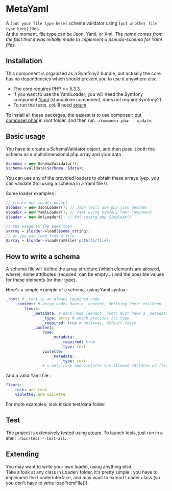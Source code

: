 # MetaYaml

A `[put your file type here]` schema validator using `[put another file type here]` files.  
At the moment, file type can be Json, Yaml, or Xml.
_The name comes from the fact that it was initially made to implement a pseudo-schema for Yaml files._

## Installation

This component is organized as a Symfony2 bundle, but actually the core has no dependencies which should prevent you to use it anywhere else.

* The core requires PHP >= 5.3.3.
* If you want to use the YamlLoader, you will need the Symfony component [Yaml](https://github.com/symfony/Yaml) (standalone component, does not require Symfony2).
* To run the tests, you'll need [atoum](https://github.com/mageekguy/atoum).

To install all these packages, the easiest is to use composer: put [composer.phar](http://getcomposer.org) in root folder, and then run `./composer.phar --update`.

## Basic usage

You have to create a SchemaValidator object, and then pass it both the schema as a multidimensional php array and your data :
```php
$schema = new SchemaValidator();
$schema->validate($schema, $data);
```

You can use any of the provided loaders to obtain these arrays (yep, you can validate Xml using a schema in a Yaml file !).

Some loader examples :
```php
// create one loader object
$loader = new JsonLoader(); // Json (will use php json_decode)
$loader = new YamlLoader(); // Yaml using Symfony Yaml component
$loader = new XmlLoader(); // Xml (using php SimpleXml)

// the usage is the same then
$array = $loader->load($some_string);
// or you can load from a file
$array = $loader->loadFromFile('path/to/file);
```

## How to write a schema

A schema file will define the array structure (which elements are allowed, where), some attributes
(required, can be empty...) and the possible values for these elements (or their type).

Here's a simple example of a schema, using Yaml syntax :
```yaml
_root: # _root is an always required node
    _content: # array nodes have a _content, defining their children
        fleurs:
            _metadata: # each node (except _root) must have a _metadata node
                _type: array # which precises its type
                _required: true # optional, default false
            _content:
                rose:
                    _metadata:
                        _required: true
                        _type: text
                violette:
                    _metadata:
                        _type: text
                # = only rose and violette are allowed children of fleurs
```

And a valid Yaml file :
```yaml
fleurs:
    rose: une rose
    violette: une violette
```

For more examples, look inside test/data folder.

## Test

The project is extensively tested using [atoum](https://github.com/mageekguy/atoum).
To launch tests, just run in a shell `./bin/test --test-all`.

## Extending

You may want to write your own loader, using anything else.  
Take a look at any class in Loader/ folder, it's pretty simple :
you have to implement the LoaderInterface, and may want to extend Loader class (so you don't have to write loadFromFile()).
